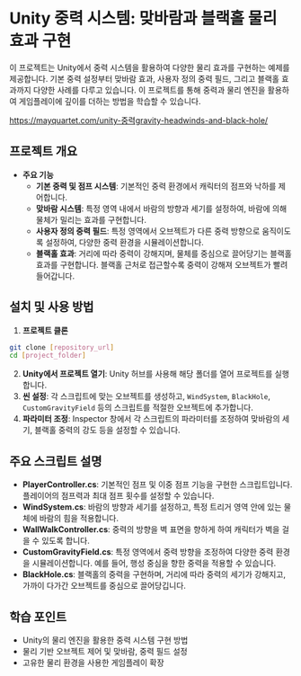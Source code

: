 # Unity 중력 시스템: 맞바람과 블랙홀 물리 효과 구현

이 프로젝트는 Unity에서 중력 시스템을 활용하여 다양한 물리 효과를 구현하는 예제를 제공합니다. 기본 중력 설정부터 맞바람 효과, 사용자 정의 중력 필드, 그리고 블랙홀 효과까지 다양한 사례를 다루고 있습니다. 이 프로젝트를 통해 중력과 물리 엔진을 활용하여 게임플레이에 깊이를 더하는 방법을 학습할 수 있습니다.

<https://mayquartet.com/unity-중력gravity-headwinds-and-black-hole/>

## 프로젝트 개요

- **주요 기능**
  - **기본 중력 및 점프 시스템**: 기본적인 중력 환경에서 캐릭터의 점프와 낙하를 제어합니다.
  - **맞바람 시스템**: 특정 영역 내에서 바람의 방향과 세기를 설정하여, 바람에 의해 물체가 밀리는 효과를 구현합니다.
  - **사용자 정의 중력 필드**: 특정 영역에서 오브젝트가 다른 중력 방향으로 움직이도록 설정하여, 다양한 중력 환경을 시뮬레이션합니다.
  - **블랙홀 효과**: 거리에 따라 중력이 강해지며, 물체를 중심으로 끌어당기는 블랙홀 효과를 구현합니다. 블랙홀 근처로 접근할수록 중력이 강해져 오브젝트가 빨려들어갑니다.

## 설치 및 사용 방법

1. **프로젝트 클론**

```bash
git clone [repository_url]
cd [project_folder]
```

2. **Unity에서 프로젝트 열기**: Unity 허브를 사용해 해당 폴더를 열어 프로젝트를 실행합니다.
3. **씬 설정**: 각 스크립트에 맞는 오브젝트를 생성하고, `WindSystem`, `BlackHole`, `CustomGravityField` 등의 스크립트를 적절한 오브젝트에 추가합니다.
4. **파라미터 조정**: Inspector 창에서 각 스크립트의 파라미터를 조정하여 맞바람의 세기, 블랙홀 중력의 강도 등을 설정할 수 있습니다.

## 주요 스크립트 설명

- **PlayerController.cs**: 기본적인 점프 및 이중 점프 기능을 구현한 스크립트입니다. 플레이어의 점프력과 최대 점프 횟수를 설정할 수 있습니다.
- **WindSystem.cs**: 바람의 방향과 세기를 설정하고, 특정 트리거 영역 안에 있는 물체에 바람의 힘을 적용합니다.
- **WallWalkController.cs**: 중력의 방향을 벽 표면을 향하게 하여 캐릭터가 벽을 걸을 수 있도록 합니다.
- **CustomGravityField.cs**: 특정 영역에서 중력 방향을 조정하여 다양한 중력 환경을 시뮬레이션합니다. 예를 들어, 행성 중심을 향한 중력을 적용할 수 있습니다.
- **BlackHole.cs**: 블랙홀의 중력을 구현하며, 거리에 따라 중력의 세기가 강해지고, 가까이 다가간 오브젝트를 중심으로 끌어당깁니다.

## 학습 포인트

- Unity의 물리 엔진을 활용한 중력 시스템 구현 방법
- 물리 기반 오브젝트 제어 및 맞바람, 중력 필드 설정
- 고유한 물리 환경을 사용한 게임플레이 확장

